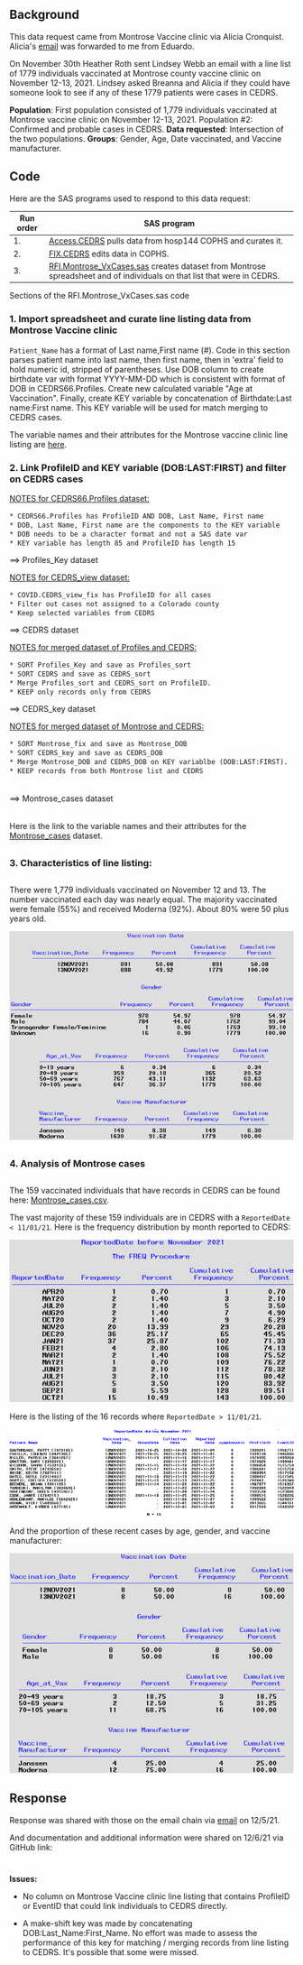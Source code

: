 ## Background 
This data request came from Montrose Vaccine clinic via Alicia Cronquist. Alicia's [email](./Documents/Email_request_120321.pdf) was forwarded to me from Eduardo. 

On November 30th Heather Roth sent Lindsey Webb an email with a line list of 1779 individuals vaccinated at Montrose county vaccine clinic on November 12-13, 2021. Lindsey asked Breanna and Alicia if they could have someone look to see if any of these 1779 patients were cases in CEDRS. 

**Population**: First population consisted of 1,779 individuals vaccinated at Montrose vaccine clinic on November 12-13, 2021. Population #2:  Confirmed and probable cases in CEDRS.  **Data requested**: Intersection of the two populations.   **Groups**: Gender, Age, Date vaccinated, and Vaccine manufacturer. 


## Code
Here are the SAS programs used to respond to this data request:

|Run order|SAS program|
|---------|-----------|
|1.|[Access.CEDRS](../0.Universal/SAS%20code/Access.CEDRS_view.sas) pulls data from hosp144 COPHS and curates it.|
|2.|[FIX.CEDRS](../0.Universal/SAS%20code/Fix.CEDRS_view.sas) edits data in COPHS.|
|3.|[RFI.Montrose_VxCases.sas](./SAS/RFI.Montrose_VxCases.sas) creates dataset from Montrose spreadsheet and of individuals on that list that were in CEDRS.|

Sections of the RFI.Montrose_VxCases.sas code

### **1. Import spreadsheet and curate line listing data from Montrose Vaccine clinic**

`Patient_Name` has a format of Last name,First name (#). Code in this section parses patient name into last name, then first name, then in 'extra' field to hold numeric id, stripped of parentheses.
Use DOB column to create birthdate var with format YYYY-MM-DD which is consistent with format of DOB in CEDRS66.Profiles. Create new calculated variable "Age at Vaccination". Finally, create KEY variable by concatenation of Birthdate:Last name:First name. This KEY variable will be used for match merging to CEDRS cases.

The variable names and their attributes for the Montrose vaccine clinic line listing are [here](./Documents/PROC_Contents.Montrose_Fix.pdf). 


### **2. Link ProfileID and KEY variable (DOB:LAST:FIRST) and filter on CEDRS cases**


<u>NOTES for CEDRS66.Profiles dataset:</u>
````
* CEDRS66.Profiles has ProfileID AND DOB, Last Name, First name
* DOB, Last Name, First name are the components to the KEY variable
* DOB needs to be a character format and not a SAS date var
* KEY variable has length 85 and ProfileID has length 15
````
   ==>  Profiles_Key dataset

<u>NOTES for CEDRS_view dataset:</u>
````
* COVID.CEDRS_view_fix has ProfileID for all cases
* Filter out cases not assigned to a Colorado county
* Keep selected variables from CEDRS
````
  ==>  CEDRS dataset

<u>NOTES for merged dataset of Profiles and CEDRS:</u>
````
* SORT Profiles_Key and save as Profiles_sort
* SORT CEDRS and save as CEDRS_sort
* Merge Profiles_sort and CEDRS_sort on ProfileID.
* KEEP only records only from CEDRS 
````
   ==>  CEDRS_key  dataset

<u>NOTES for merged dataset of Montrose and CEDRS:</u>
````
* SORT Montrose_fix and save as Montrose_DOB
* SORT CEDRS_key and save as CEDRS_DOB
* Merge Montrose_DOB and CEDRS_DOB on KEY variablbe (DOB:LAST:FIRST).
* KEEP records from both Montrose list and CEDRS 
````

######
   ==>  Montrose_cases  dataset
######
Here is the link to the variable names and their attributes for the [Montrose_cases](./Documents/PROC_Contents.Montrose_Cases.pdf) dataset.

##
### **3. Characteristics of line listing:**
##
There were 1,779 individuals vaccinated on November 12 and 13. The number vaccinated each day was nearly equal. The majority vaccinated were female (55%) and received Moderna (92%). About 80% were 50 plus years old.

![LineListing](./Images/Vaccinated.png)

##
### **4. Analysis of Montrose cases**
##
The 159 vaccinated individuals that have records in CEDRS can be found here: [Montrose_cases.csv](Output%20data/Montrose_cases.csv). 

The vast majority of these 159 individuals are in CEDRS with a `ReportedDate < 11/01/21`. Here is the frequency distribution by month reported to CEDRS:

![PriorCases](./images/PriorCases2.png)

Here is the listing of the 16 records where `ReportedDate > 11/01/21`. 

![VaccinatedCases](./images/VaccinatedCases.png)

And the proportion of these recent cases by age, gender, and vaccine manufacturer:

![VxCases](./images/VxCasesFreq2.png)

## Response
Response was shared with those on the email chain via [email](Documents/Email_response_120521.pdf) on 12/5/21.  

And documentation and additional information were shared on 12/6/21 via GitHub link:



#
**Issues:**
* No column on Montrose Vaccine clinic line listing that contains ProfileID or EventID that could link individuals to CEDRS directly.

* A make-shift key was made by concatenating DOB:Last_Name:First_Name. No effort was made to assess the performance of this key for matching / merging records from line listing to CEDRS. It's possible that some were missed.


